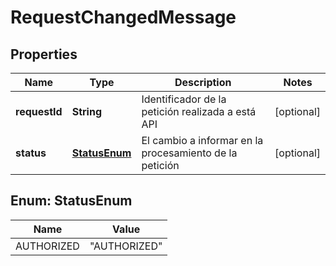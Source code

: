 # RequestChangedMessage

## Properties
Name | Type | Description | Notes
------------ | ------------- | ------------- | -------------
**requestId** | **String** | Identificador de la petición realizada a está API |  [optional]
**status** | [**StatusEnum**](#StatusEnum) | El cambio a informar en la procesamiento de la petición |  [optional]

<a name="StatusEnum"></a>
## Enum: StatusEnum
Name | Value
---- | -----
AUTHORIZED | &quot;AUTHORIZED&quot;
